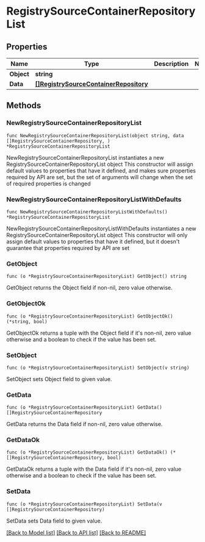 # RegistrySourceContainerRepositoryList

## Properties

Name | Type | Description | Notes
------------ | ------------- | ------------- | -------------
**Object** | **string** |  | 
**Data** | [**[]RegistrySourceContainerRepository**](RegistrySourceContainerRepository.md) |  | 

## Methods

### NewRegistrySourceContainerRepositoryList

`func NewRegistrySourceContainerRepositoryList(object string, data []RegistrySourceContainerRepository, ) *RegistrySourceContainerRepositoryList`

NewRegistrySourceContainerRepositoryList instantiates a new RegistrySourceContainerRepositoryList object
This constructor will assign default values to properties that have it defined,
and makes sure properties required by API are set, but the set of arguments
will change when the set of required properties is changed

### NewRegistrySourceContainerRepositoryListWithDefaults

`func NewRegistrySourceContainerRepositoryListWithDefaults() *RegistrySourceContainerRepositoryList`

NewRegistrySourceContainerRepositoryListWithDefaults instantiates a new RegistrySourceContainerRepositoryList object
This constructor will only assign default values to properties that have it defined,
but it doesn't guarantee that properties required by API are set

### GetObject

`func (o *RegistrySourceContainerRepositoryList) GetObject() string`

GetObject returns the Object field if non-nil, zero value otherwise.

### GetObjectOk

`func (o *RegistrySourceContainerRepositoryList) GetObjectOk() (*string, bool)`

GetObjectOk returns a tuple with the Object field if it's non-nil, zero value otherwise
and a boolean to check if the value has been set.

### SetObject

`func (o *RegistrySourceContainerRepositoryList) SetObject(v string)`

SetObject sets Object field to given value.


### GetData

`func (o *RegistrySourceContainerRepositoryList) GetData() []RegistrySourceContainerRepository`

GetData returns the Data field if non-nil, zero value otherwise.

### GetDataOk

`func (o *RegistrySourceContainerRepositoryList) GetDataOk() (*[]RegistrySourceContainerRepository, bool)`

GetDataOk returns a tuple with the Data field if it's non-nil, zero value otherwise
and a boolean to check if the value has been set.

### SetData

`func (o *RegistrySourceContainerRepositoryList) SetData(v []RegistrySourceContainerRepository)`

SetData sets Data field to given value.



[[Back to Model list]](../README.md#documentation-for-models) [[Back to API list]](../README.md#documentation-for-api-endpoints) [[Back to README]](../README.md)



